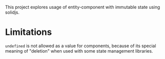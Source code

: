 This project explores usage of entity-component with immutable state using solidjs.

# Limitations

`undefined` is not allowed as a value for components, because of its special meaning of "deletion" when used with some state management libraries.
